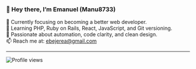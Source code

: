 ### 👋 Hey there, I’m Emanuel (Manu8733)

🔭 Currently focusing on becoming a better web developer.  
🌱 Learning PHP, Ruby on Rails, React, JavaScript, and Git versioning.  
🎯 Passionate about automation, code clarity, and clean design.  
📫 Reach me at: ebejerea@gmail.com  

---

![Profile views](https://komarev.com/ghpvc/?username=Manu8733&label=Profile%20views&color=0e75b6&style=flat)
